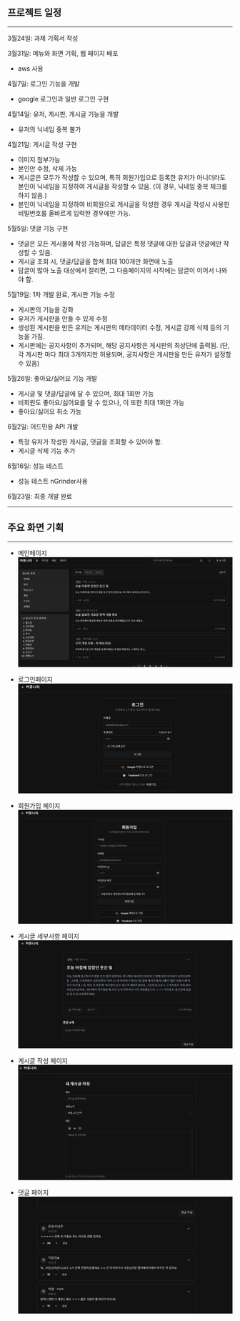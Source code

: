 ## 프로젝트 일정

--------------------------

3월24일: 과제 기획서 작성

3월31일: 메뉴와 화면 기획, 웹 페이지 배포

- aws 사용

4월7일: 로그인 기능을 개발

- google 로그인과 일반 로그인 구현

4월14일: 유저, 게시판, 게시글 기능을 개발

- 유저의 닉네임 중복 불가

4월21일: 게시글 작성 구현

- 이미지 첨부가능
- 본인만 수정, 삭제 가능
- 게시글은 모두가 작성할 수 있으며, 특히 회원가입으로 등록한 유저가 아니더라도 본인이 닉네임을 지정하여 게시글을 작성할 수 있음. (이 경우, 닉네임 중복 체크를 하지 않음.)
- 본인이 닉네임을 지정하여 비회원으로 게시글을 작성한 경우 게시글 작성시 사용한 비밀번호를 올바르게 입력한 경우에만 가능.

5월5일: 댓글 기능 구현

- 댓글은 모든 게시물에 작성 가능하며, 답글은 특정 댓글에 대한 답글과 댓글에만 작성할 수 있음.
- 게시글 조회 시, 댓글/답글을 합쳐 최대 100개만 화면에 노출
- 답글이 많아 노출 대상에서 잘리면, 그 다음페이지의 시작에는 답글이 이어서 나와야 함.

5월19일: 1차 개발 완료, 게시판 기능 수정

- 게시판의 기능을 강화
- 유저가 게시판을 만들 수 있게 수정
- 생성된 게시판을 만든 유저는 게시판의 메타데이터 수정, 게시글 강제 삭제 등의 기능을 가짐.
- 게시판에는 공지사항이 추가되며, 해당 공지사항은 게시판의 최상단에 출력됨. (단, 각 게시판 마다 최대 3개까지만 허용되며, 공지사항은 게시판을 만든 유저가 설정할 수 있음)

5월26일: 좋아요/싫어요 기능 개발

- 게시글 및 댓글/답글에 달 수 있으며, 최대 1회만 가능
- 비회원도 좋아요/싫어요를 달 수 있으나, 이 또한 최대 1회만 가능
- 좋아요/싫어요 취소 가능

6월2일: 어드민용 API 개발

- 특정 유저가 작성한 게시글, 댓글을 조회할 수 있어야 함.
- 게시글 삭제 기능 추가

6월16일: 성능 테스트

- 성능 테스트 nGrinder사용

6월23일: 최종 개발 완료

-----------------------

## 주요 화면 기획

----------------------

- 메인페이지
![main](./image/main.png)

- 로그인페이지
![login.png](image/login.png)

- 회원가입 페이지
![signin.png](image/signin.png)

- 게시글 세부사항 페이지
![detail.png](image/detail.png)

- 게시글 작성 페이지
![post.png](image/post.png)

- 댓글 페이지
![coment.png](image/coment.png)
